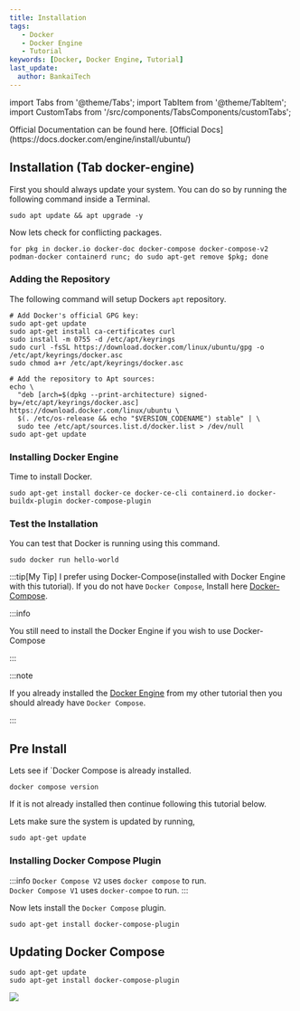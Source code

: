 ```yaml
---
title: Installation
tags:
   - Docker
   - Docker Engine
   - Tutorial
keywords: [Docker, Docker Engine, Tutorial]
last_update:
  author: BankaiTech
---
```


import Tabs from '@theme/Tabs';
import TabItem from '@theme/TabItem';
import CustomTabs from '/src/components/TabsComponents/customTabs';

<CustomTabs groupId="Install-Type" defaultValue="docker-engine">

  <TabItem value="docker-engine" label="Docker Engine">
Official Documentation can be found here. [Official Docs](https://docs.docker.com/engine/install/ubuntu/)

## Installation (Tab docker-engine)
First you should always update your system. You can do so by running the following command inside a Terminal.
```
sudo apt update && apt upgrade -y
```
Now lets check for conflicting packages.
```
for pkg in docker.io docker-doc docker-compose docker-compose-v2 podman-docker containerd runc; do sudo apt-get remove $pkg; done
```
### Adding the Repository
The following command will setup Dockers `apt` repository.
```
# Add Docker's official GPG key:
sudo apt-get update
sudo apt-get install ca-certificates curl
sudo install -m 0755 -d /etc/apt/keyrings
sudo curl -fsSL https://download.docker.com/linux/ubuntu/gpg -o /etc/apt/keyrings/docker.asc
sudo chmod a+r /etc/apt/keyrings/docker.asc

# Add the repository to Apt sources:
echo \
  "deb [arch=$(dpkg --print-architecture) signed-by=/etc/apt/keyrings/docker.asc] https://download.docker.com/linux/ubuntu \
  $(. /etc/os-release && echo "$VERSION_CODENAME") stable" | \
  sudo tee /etc/apt/sources.list.d/docker.list > /dev/null
sudo apt-get update
```
### Installing Docker Engine
Time to install Docker.
```
sudo apt-get install docker-ce docker-ce-cli containerd.io docker-buildx-plugin docker-compose-plugin
```
### Test the Installation
You can test that Docker is running using this command.
```
sudo docker run hello-world
```
:::tip[My Tip]
I prefer using Docker-Compose(installed with Docker Engine with this tutorial). If you do not have `Docker Compose`, Install here [Docker-Compose](./Docker-Compose.md).

:::info

You still need to install the Docker Engine if you wish to use Docker-Compose

:::

  </TabItem>

  <TabItem value="docker-compose" label="Docker Compose">
:::note

If you already installed the [Docker Engine](./Docker%20Engine.md) from my other tutorial then you should already have `Docker Compose`.

:::
## Pre Install
Lets see if `Docker Compose is already installed.
```
docker compose version
```
If it is not already installed then continue following this tutorial below.

Lets make sure the system is updated by running,
```
sudo apt-get update
```
### Installing Docker Compose Plugin
:::info
`Docker Compose V2` uses `docker compose` to run.\
`Docker Compose V1` uses `docker-compoe` to run.
:::

Now lets install the `Docker Compose` plugin.
```
sudo apt-get install docker-compose-plugin
```

## Updating Docker Compose
```
sudo apt-get update
sudo apt-get install docker-compose-plugin
```
  </TabItem>
</CustomTabs>

<a href="https://www.buymeacoffee.com/BankaiTech"><img src="https://img.buymeacoffee.com/button-api/?text=Buy me a beer&emoji=🍺&slug=BankaiTech&button_colour=FFDD00&font_colour=000000&font_family=Cookie&outline_colour=000000&coffee_colour=ffffff" /></a>
